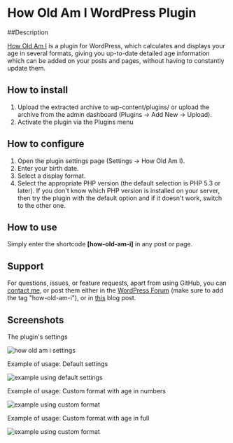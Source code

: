 # How Old Am I WordPress Plugin

##Description

[How Old Am I](http://wordpress.org/extend/plugins/how-old-am-i/) is a plugin for WordPress, which calculates and displays your age in several formats, giving you up-to-date detailed age information which can be added on your posts and pages, without having to constantly update them.

## How to install

1. Upload the extracted archive to wp-content/plugins/ or upload the archive from the admin dashboard (Plugins -> Add New -> Upload).
2. Activate the plugin via the Plugins menu

## How to configure

1. Open the plugin settings page (Settings -> How Old Am I).
2. Enter your birth date.
3. Select a display format.
4. Select the appropriate PHP version (the default selection is PHP 5.3 or later). If you don't know which PHP version is installed on your server, then try the plugin with the default option and if it doesn't work, switch to the other one.

## How to use

Simply enter the shortcode **[how-old-am-i]** in any post or page.

## Support

For questions, issues, or feature requests, apart from using GitHub, you can [contact me](http://burnmind.com/contact), or post them either in the [WordPress Forum](http://wordpress.org/tags/how-old-am-i) (make sure to add the tag "how-old-am-i"), or in [this](http://burnmind.com/freebies/how-old-am-i) blog post.

## Screenshots

The plugin's settings

![how old am i settings](https://raw.github.com/stathisg/how-old-am-i/master/assets/screenshot-1.jpg)

Example of usage: Default settings

![example using default settings](https://raw.github.com/stathisg/how-old-am-i/master/assets/screenshot-2.jpg)

Example of usage: Custom format with age in numbers

![example using custom format](https://raw.github.com/stathisg/how-old-am-i/master/assets/screenshot-3.jpg)

Example of usage: Custom format with age in full

![example using custom format](https://raw.github.com/stathisg/how-old-am-i/master/assets/screenshot-4.jpg)